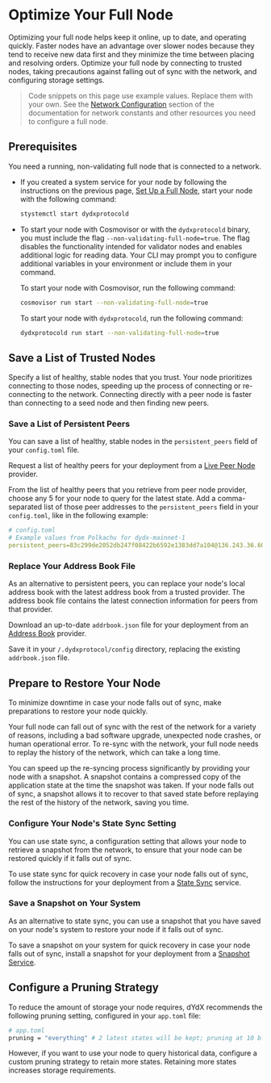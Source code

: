 # Optimize Your Full Node
Optimizing your full node helps keep it online, up to date, and operating quickly. Faster nodes have an advantage over slower nodes because they tend to receive new data first and they minimize the time between placing and resolving orders. Optimize your full node by connecting to trusted nodes, taking precautions against falling out of sync with the network, and configuring storage settings.

> Code snippets on this page use example values. Replace them with your own. See the [Network Configuration](../infrastructure_providers-network/network_constants.mdx) section of the documentation for network constants and other resources you need to configure a full node.

## Prerequisites
You need a running, non-validating full node that is connected to a network. 

- If you created a system service for your node by following the instructions on the previous page, [Set Up a Full Node](set_up_full_node.md), start your node with the following command:
  ```bash
  stystemctl start dydxprotocold
  ```

- To start your node with Cosmovisor or with the `dydxprotocold` binary, you must include the flag `--non-validating-full-node=true`. The flag disables the functionality intended for validator nodes and enables additional logic for reading data. Your CLI may prompt you to configure additional variables in your environment or include them in your command.
  
  To start your node with Cosmovisor, run the following command:
  ```bash
  cosmovisor run start --non-validating-full-node=true
  ```

  To start your node with `dydxprotocold`, run the following command:
  ```bash
  dydxprotocold run start --non-validating-full-node=true 
  ```

## Save a List of Trusted Nodes
Specify a list of healthy, stable nodes that you trust. Your node prioritizes connecting to those nodes, speeding up the process of connecting or re-connecting to the network. Connecting directly with a peer node is faster than connecting to a seed node and then finding new peers.

### Save a List of Persistent Peers
You can save a list of healthy, stable nodes in the `persistent_peers` field of your `config.toml` file.

Request a list of healthy peers for your deployment from a [Live Peer Node](../infrastructure_providers-network/resources.mdx#live-peer-node-providers) provider.

From the list of healthy peers that you retrieve from peer node provider, choose any 5 for your node to query for the latest state. Add a comma-separated list of those peer addresses to the `persistent_peers` field in your `config.toml`, like in the following example:

```yaml
# config.toml
# Example values from Polkachu for dydx-mainnet-1
persistent_peers=83c299de2052db247f08422b6592e1383dd7a104@136.243.36.60:23856,1c64b35055d34ff3dd199bb4a5a3ae46b9c10c89@3.114.126.71:26656,3651c82a89f8f4d6fc30fb27b91159f0de092031@202.8.9.134:26656,580ec248de1f41d4e50abe132b7838348db55b80@176.9.144.40:23856,febe75fb6e70a60ce6344b82ff14903bcb53a209@38.122.229.90:26656
```

### Replace Your Address Book File
As an alternative to persistent peers, you can replace your node's local address book with the latest address book from a trusted provider. The address book file contains the latest connection information for peers from that provider.

Download an up-to-date `addrbook.json` file for your deployment from an [Address Book](../infrastructure_providers-network/resources.mdx#address-book-providers) provider. 

Save it in your `/.dydxprotocol/config` directory, replacing the existing `addrbook.json` file.

## Prepare to Restore Your Node
To minimize downtime in case your node falls out of sync, make preparations to restore your node quickly.

Your full node can fall out of sync with the rest of the network for a variety of reasons, including a bad software upgrade, unexpected node crashes, or human operational error. To re-sync with the network, your full node needs to replay the history of the network, which can take a long time.

You can speed up the re-syncing process significantly by providing your node with a snapshot. A snapshot contains a compressed copy of the application state at the time the snapshot was taken. If your node falls out of sync, a snapshot allows it to recover to that saved state before replaying the rest of the history of the network, saving you time.

### Configure Your Node's State Sync Setting
You can use state sync, a configuration setting that allows your node to retrieve a snapshot from the network, to ensure that your node can be restored quickly if it falls out of sync.

To use state sync for quick recovery in case your node falls out of sync, follow the instructions for your deployment from a [State Sync](../infrastructure_providers-network/resources.mdx#state-sync-service) service.

<!-- 
Cosmos SDK 0.40 release will include automatic support for state sync, and developers only need to enable it in their applications to make use of it. Replace above with a procedure.
-->

### Save a Snapshot on Your System
As an alternative to state sync, you can use a snapshot that you have saved on your node's system to restore your node if it falls out of sync.

To save a snapshot on your system for quick recovery in case your node falls out of sync, install a snapshot for your deployment from a [Snapshot Service](../infrastructure_providers-network/resources.mdx#snapshot-service).

## Configure a Pruning Strategy
To reduce the amount of storage your node requires, dYdX recommends the following pruning setting, configured in your `app.toml` file:

```bash
# app.toml
pruning = "everything" # 2 latest states will be kept; pruning at 10 block intervals
```

However, if you want to use your node to query historical data, configure a custom pruning strategy to retain more states. Retaining more states increases storage requirements.